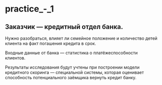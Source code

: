 # practice_-_1

## Заказчик — кредитный отдел банка.

Нужно разобраться, влияет ли семейное положение и количество детей клиента на факт погашения кредита в срок.

Входные данные от банка — статистика о платёжеспособности клиентов.

Результаты исследования будут учтены при построении модели кредитного скоринга — специальной системы, которая оценивает способность потенциального заёмщика вернуть кредит банку.
